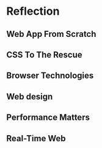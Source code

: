 # Reflection

## Web App From Scratch

## CSS To The Rescue

## Browser Technologies

## Web design

## Performance Matters

## Real-Time Web
